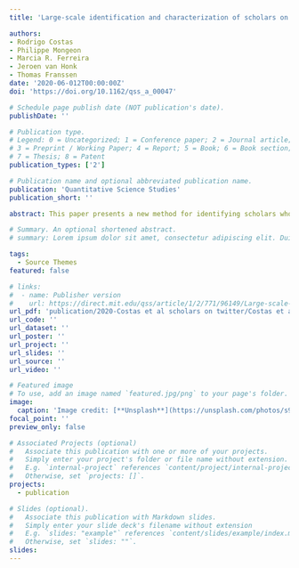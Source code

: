 ```yaml
---
title: 'Large-scale identification and characterization of scholars on Twitter'

authors:
- Rodrigo Costas
- Philippe Mongeon
- Marcia R. Ferreira
- Jeroen van Honk
- Thomas Franssen
date: '2020-06-012T00:00:00Z'
doi: 'https://doi.org/10.1162/qss_a_00047'

# Schedule page publish date (NOT publication's date).
publishDate: ''

# Publication type.
# Legend: 0 = Uncategorized; 1 = Conference paper; 2 = Journal article;
# 3 = Preprint / Working Paper; 4 = Report; 5 = Book; 6 = Book section;
# 7 = Thesis; 8 = Patent
publication_types: ['2']

# Publication name and optional abbreviated publication name.
publication: 'Quantitative Science Studies'
publication_short: ''

abstract: This paper presents a new method for identifying scholars who have a Twitter account from bibliometric data from Web of Science (WoS) and Twitter data from Altmetric.com. The method reliably identifies matches between Twitter accounts and scholarly authors. It consists of a matching of elements such as author names, usernames, handles, and URLs, followed by a rule-based scoring system that weights the common occurrence of these elements related to the activities of Twitter users and scholars. The method proceeds by matching the Twitter accounts against a database of millions of disambiguated bibliographic profiles from WoS. This paper describes the implementation and validation of the matching method, and performs verification through precision-recall analysis. We also explore the geographical, disciplinary, and demographic variations in the distribution of scholars matched to a Twitter account. This approach represents a step forward in the development of more advanced forms of social media studies of science by opening up an important door for studying the interactions between science and social media in general, and for studying the activities of scholars on Twitter in particular.

# Summary. An optional shortened abstract.
# summary: Lorem ipsum dolor sit amet, consectetur adipiscing elit. Duis posuere tellus ac convallis placerat. Proin tincidunt magna sed ex sollicitudin condimentum.

tags:
  - Source Themes
featured: false

# links:
#  - name: Publisher version
#    url: https://direct.mit.edu/qss/article/1/2/771/96149/Large-scale-identification-and-characterization-of
url_pdf: 'publication/2020-Costas et al scholars on twitter/Costas et al - 2020 - Large-scale identification and characterization of.pdf'
url_code: ''
url_dataset: ''
url_poster: ''
url_project: ''
url_slides: ''
url_source: ''
url_video: ''

# Featured image
# To use, add an image named `featured.jpg/png` to your page's folder.
image:
  caption: 'Image credit: [**Unsplash**](https://unsplash.com/photos/s9CC2SKySJM)'
focal_point: ''
preview_only: false

# Associated Projects (optional)
#   Associate this publication with one or more of your projects.
#   Simply enter your project's folder or file name without extension.
#   E.g. `internal-project` references `content/project/internal-project/index.md`.
#   Otherwise, set `projects: []`.
projects:
  - publication

# Slides (optional).
#   Associate this publication with Markdown slides.
#   Simply enter your slide deck's filename without extension
#   E.g. `slides: "example"` references `content/slides/example/index.md`.
#   Otherwise, set `slides: ""`.
slides:
---
```

